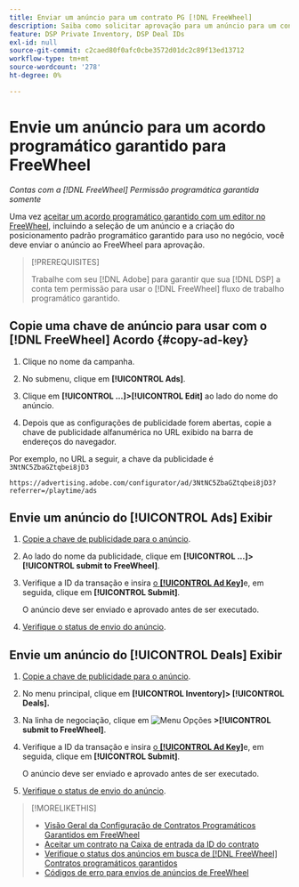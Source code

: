 ```yaml
---
title: Enviar um anúncio para um contrato PG [!DNL FreeWheel]
description: Saiba como solicitar aprovação para um anúncio para um contrato programático garantido com um editor no FreeWheel.
feature: DSP Private Inventory, DSP Deal IDs
exl-id: null
source-git-commit: c2caed80f0afc0cbe3572d01dc2c89f13ed13712
workflow-type: tm+mt
source-wordcount: '278'
ht-degree: 0%

---
```


# Envie um anúncio para um acordo programático garantido para FreeWheel

*Contas com a [!DNL FreeWheel] Permissão programática garantida somente*

Uma vez [aceitar um acordo programático garantido com um editor no FreeWheel](#programmatic-guaranteed-set-up.md#pg-setup-deal-id-inbox), incluindo a seleção de um anúncio e a criação do posicionamento padrão programático garantido para uso no negócio, você deve enviar o anúncio ao FreeWheel para aprovação.

>[!PREREQUISITES]
>
>Trabalhe com seu [!DNL Adobe] para garantir que sua [!DNL DSP] a conta tem permissão para usar o [!DNL FreeWheel] fluxo de trabalho programático garantido.

## Copie uma chave de anúncio para usar com o [!DNL FreeWheel] Acordo {#copy-ad-key}

1. Clique no nome da campanha.

1. No submenu, clique em **[!UICONTROL Ads]**.

1. Clique em  **[!UICONTROL ...]>[!UICONTROL Edit]** ao lado do nome do anúncio.

1. Depois que as configurações de publicidade forem abertas, copie a chave de publicidade alfanumérica no URL exibido na barra de endereços do navegador.

Por exemplo, no URL a seguir, a chave da publicidade é `3NtNC5ZbaGZtqbei8jD3`

`https://advertising.adobe.com/configurator/ad/3NtNC5ZbaGZtqbei8jD3?referrer=/playtime/ads`

## Envie um anúncio do [!UICONTROL Ads] Exibir

1. [Copie a chave de publicidade para o anúncio](#copy-ad-key).

1. Ao lado do nome da publicidade, clique em  **[!UICONTROL ...]>[!UICONTROL submit to FreeWheel]**.

1. Verifique a ID da transação e insira [o **[!UICONTROL Ad Key]**](#copy-ad-key)e, em seguida, clique em **[!UICONTROL Submit]**.

   O anúncio deve ser enviado e aprovado antes de ser executado.

1. [Verifique o status de envio do anúncio](freewheel-check-status.md).

## Envie um anúncio do [!UICONTROL Deals] Exibir

1. [Copie a chave de publicidade para o anúncio](#copy-ad-key).

1. No menu principal, clique em **[!UICONTROL Inventory]> [!UICONTROL Deals].**

1. Na linha de negociação, clique em ![Menu Opções](/help/dsp/assets/options-menu.png) **>[!UICONTROL submit to FreeWheel]**.

1. Verifique a ID da transação e insira [o **[!UICONTROL Ad Key]**](#copy-ad-key)e, em seguida, clique em **[!UICONTROL Submit]**.

   O anúncio deve ser enviado e aprovado antes de ser executado.

1. [Verifique o status de envio do anúncio](freewheel-check-status.md).

>[!MORELIKETHIS]
>
>* [Visão Geral da Configuração de Contratos Programáticos Garantidos em FreeWheel](freewheel-overview.md)
>* [Aceitar um contrato na Caixa de entrada da ID do contrato](deal-id-inbox-accept.md)
>* [Verifique o status dos anúncios em busca de [!DNL FreeWheel] Contratos programáticos garantidos](freewheel-check-status.md)
>* [Códigos de erro para envios de anúncios de FreeWheel](freewheel-error-codes.md)

